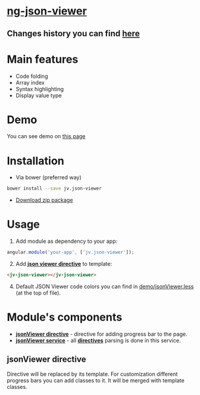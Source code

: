 # [ng-json-viewer](https://github.com/samrose3/ng-json-viewer)

## Changes history you can find [here](https://github.com/samrose3/ng-json-viewer/blob/master/CHANGES.md)

# Main features

* Code folding
* Array index
* Syntax highlighting
* Display value type

# Demo

You can see demo on [this page](http://samrose3.github.io/ng-json-viewer/demo/index.html)

# Installation

* Via bower (preferred way)

```bash
bower install --save jv.json-viewer
```
* [Download zip package](https://github.com/samrose3/ng-json-viewer/archive/master.zip)

# Usage

1. Add module as dependency to your app:

```javascript
angular.module('your-app', ['jv.json-viewer']);
```

2. Add [**json viewer directive**](#json-viewer) to template:

```html
<jv-json-viewer></jv-json-viewer>
```


4. Default JSON Viewer code colors you can find in [demo/jsonViewer.less](https://github.com/samrose3/ng-json-viewer/blob/master/demo/jsonViewer.less) (at the top of file).

# Module's components

* [**jsonViewer directive**](#jsonviewer-directive) - directive for adding progress bar to the page.
* [**jsonViewer service**](#jsonViewer-service) - all [**<jv-json-viewer></jv-json-viewer> directives**](#jsonViewer-directive) parsing is done in this service.

## jsonViewer directive
Directive will be replaced by its template. For customization different progress bars you can add classes to it. It will be merged with template classes.

<!--
#### Usage

```html
<pg-progress-bar name="main"></pg-progress-bar>
```

#### Directive params

|Name|Binding Type|Default value|Description|Example|
|----|------------|-------------|-----------|-------|
|name|```@```||You must specify name of each progress bar for get it then through [**ProgressBarsStorage**](#progressbarsstorage-service)|```<pg-progress-bar name="main"></pg-progress-bar>```|
|minimum|```@```|```8```|Minimum value from which started progress bar|```<pg-progress-bar name="main" minimum="25"></pg-progress-bar>```|
|speed|```@```|```250```|Speed of each width increasing|```<pg-progress-bar name="main" speed="500"></pg-progress-bar>```|
|trickleRate|```@```|```2```|Multiplier of each increasing of width when progress bar is running|```<pg-progress-bar name="main" trickle-rate="5"></pg-progress-bar>```|
|trickleSpeed|```@```|```300```|Multiplier of each increasing of width when progress bar is running|```<pg-progress-bar name="main" trickle-rate="5"></pg-progress-bar>```|
|animation|```@```|```'ease-out'```|Type of css animation|```<pg-progress-bar name="main" animation="linear"></pg-progress-bar>```|

#### Base progress bar template structure

```html
<div class="progress__container"><div class="progress__bar"></div></div>
```

#### Full example

```html
<pg-progress-bar
    name="main"
    minimum="15"
    speed="350"
    trickle-rate="4"
    trickle-speed="400"
    animation="linear">
</pg-progress-bar>
```

## ProgressBar factory

Don't use it directly, it will be constructed when you use ```html <pg-progress-bar></pg-progress-bar>``` directive.
Then you can get instance of ProgressBar class from [**ProgressBarsStorage**](#progressbarsstorage-service) and use methods.  
You can combine method calls to chain (only for non-get methods). Example:
```javascript
progressBar.start().inc().inc();
```

#### Public methods description

|Method|Params|Returns|Description|Example|
|------|------|-------|-----------|-------|
|**start**||```this```|Start progress bar. It will constantly increase its width value prior to calling **done** or **stop** method|```progressBar.start()```|
|**stop**||```this```|Stop increasing value of width|```progressBar.stop()```|
|**done**||```this```|Complete progress bar work|```progressBar.done()```|
|**get**||```{number} - width value```|Get current width of progress bar|```progressBar.get()```|
|**set**|```{number} value```|```this```|Set width of progress bar|```progressBar.set(45)```|
|**inc**|```{number} [value]```|```this```|Increase value of progress bar to specified value or random value if it not specified|```progressBar.inc(); progressBar.inc(15)```|
|**isInProgress**||```{boolean} - is running value```|Whether running or not progress bar now|```progressBar.isInProgress()```|

## ProgressBarsSettings provider

You can use this methods only in config block.
All methods returns ```this``` so you can chaining methods calls.
For default values I used [BEM](http://bem.info/method/definitions/) methodology class naming convention.

|Method|Params|Default Value|Description|Example|
|------|------|-------------|-----------|-------|
|**setContainerClass**|```{string} className```|```progress__container```|Set container's class.|```ProgressBarsSettingsProvider.setContainerClass('progress-container')```|
|**setBarClass**|```{string} className```|```progress__bar```|Set progress bar's class.|```ProgressBarsSettingsProvider.setContainerClass('progress-bar')```|
|**setShowingClass**|```{string} className```|```progress__container_showing```|Set container's class which will be added when progress bar is running.|```ProgressBarsSettingsProvider.setShowingClass('progress-bar-showing')```|

## ProgressBarsStorage service
This service has only one public method: **get**. With this method you can get [**ProgressBar instance**](#progressbar-constructor) and use its methods.  
**Example**:

```javascript
var mainProgressBar = ProgressBarsStorage.get('main');
var completed = false;

mainProgressBar.start();

var getInterval = setInterval(function () {
    if (completed) {
        clearInterval(getInterval);
    }

    console.log(mainProgressBar.get());
}, 1000);

setTimeout(function () {
    mainProgressBar.done();
    completed = true;
}, 5000);
```

-->
